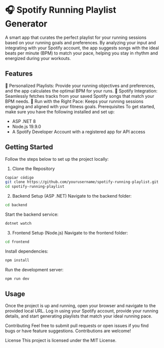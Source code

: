 # 🎧 Spotify Running Playlist Generator
A smart app that curates the perfect playlist for your running sessions based on your running goals and preferences. By analyzing your input and integrating with your Spotify account, the app suggests songs with the ideal beats per minute (BPM) to match your pace, helping you stay in rhythm and energized during your workouts.

## Features
🎯 Personalized Playlists: Provide your running objectives and preferences, and the app calculates the optimal BPM for your runs.
🎵 Spotify Integration: Seamlessly fetches tracks from your saved Spotify songs that match your BPM needs.
🏃 Run with the Right Pace: Keeps your running sessions engaging and aligned with your fitness goals.
Prerequisites
To get started, make sure you have the following installed and set up:

- ASP .NET 8
- Node.js 19.9.0
- A Spotify Developer Account with a registered app for API access

## Getting Started
Follow the steps below to set up the project locally:

1. Clone the Repository
```bash
Copiar código
git clone https://github.com/yourusername/spotify-running-playlist.git
cd spotify-running-playlist
```
2. Backend Setup (ASP .NET)
Navigate to the backend folder:
```bash
cd backend
```
Start the backend service:

```bash
dotnet watch
```
3. Frontend Setup (Node.js)
Navigate to the frontend folder:
```bash
cd frontend
```
Install dependencies:
```bash
npm install
```
Run the development server:
```bash
npm run dev
```
## Usage
Once the project is up and running, open your browser and navigate to the provided local URL. Log in using your Spotify account, provide your running details, and start generating playlists that match your ideal running pace.

Contributing
Feel free to submit pull requests or open issues if you find bugs or have feature suggestions. Contributions are welcome!

License
This project is licensed under the MIT License.

